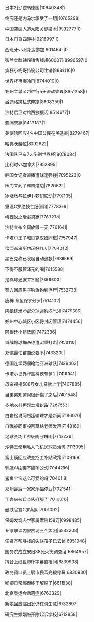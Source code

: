 日本2比1逆转德国|10940348|1

终究还是内马尔承受了一切|10765298|

中国突破人造太阳关键技术|9992777|0

日本门将四连扑|9218997|0

西班牙vs哥斯达黎加|9014645|0

张兰卖酸辣粉销售额超6000万|8990597|0

疯狂小杨哥持股公司注销|8888116|0

世界杯再爆冷门|8744010|0

郑州主城区将进行5天流动管理|8651358|0

吕迪格跨栏式奔跑|8608259|1

沙特后卫对梅西放狠话|8514677|1

亚洲双赢|8433183|1

美使馆回应4名中国公民在美遇害|8279467|

哈弗茨越位|8092622|

法国队已有7人伤别世界杯|8078084|

比利时vs加拿大|7952895|

韩国女记者直播遭球迷强搂|7895223|0

压力来到了韩国这边|7820629|

冰墩墩与拉伊卜梦幻联动|7797135|

重温C罗绝技世纪倒钩|7778369|

梅西说之后必须赢|7763274|

沙特宣布全国放假一天|7761641|

卡塔尔王子和贝克汉姆同框|7757947|

梅西派出所内正好11人|7704242|

星巴克称已发起自动退款|7636569|

不得不服管泽元的嘴|7615588|

是真球迷就来答题|7558503|

警方回应男子钓鱼钓到浮尸|7532733|

唐梓 章鱼保罗分罗|7514102|

阿根廷爆冷部分球迷胸闷气短|7475555|

郑州中心城区小区将封闭管理|7474456|

阿根廷小组垫底|7472336|

首战输球梅西称遭沉重打击|7458118|

郑恺最怕苗苗说要不|7433209|

德国连续两届输给亚洲球队|7429463|

卡塔尔世界杯黑科技有多牛|7416541|

母亲裸捐588万女儿贷款上学|7407885|

当弟弟知道阿根廷输了之后|7401548|

多地农村再现土堆封路|7267553|

白岩松说阿根廷输球才是新闻|7186070|

自曝被同事投百草枯老师发声|7148160|

足球赛场上神级防守瞬间|7142228|

沙特王储用私人飞机送球员治伤|7113095|

富士康回应改变招工补贴政策|7109169|

驯服AI绘画不翻车公式|7044256|

鲨鱼宝宝这么可爱的吗|7040118|

郑州最后一家家乐福停业|7021541|

于鑫淼被日本队打服了|7010078|

曼联官宣C罗离队|7001092|

保姆发烧去世家属索赔158万|6998485|

专家解读内蒙古现三个太阳|6982208|

任贤齐帮寻找的失联孩子已去世|6951948|

国务院成立安阳38死火灾调查组|6864957|

抖音上线世界杯字幕直播间|6839938|

政务窗口员工扇市民耳光被停职|6830930|

卿卿日常郝葭终于解脱了|6811838|

北京奥运会后遗症|6763329|

新娘回应临出发仍在谈生意|6732897|

研究生嫖娼被开除起诉学校|6712858|


